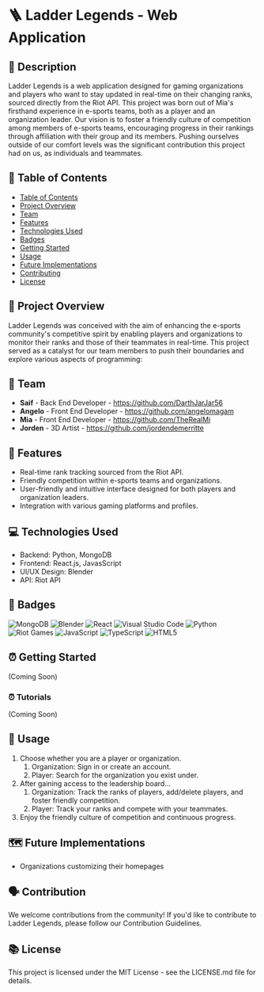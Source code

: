 # 🪜 Ladder Legends - Web Application

## 📝 Description

Ladder Legends is a web application designed for gaming organizations and players who want to stay updated in real-time on their changing ranks, sourced directly from the Riot API. This project was born out of Mia's firsthand experience in e-sports teams, both as a player and an organization leader. Our vision is to foster a friendly culture of competition among members of e-sports teams, encouraging progress in their rankings through affiliation with their group and its members. Pushing ourselves outside of our comfort levels was the significant contribution this project had on us, as individuals and teammates.

## 📎 Table of Contents

- [Table of Contents](#tableofcontents)
- [Project Overview](#usage)
- [Team](#team)
- [Features](#features)
- [Technologies Used](#technologiesused)
- [Badges](#badges)
- [Getting Started](#gettingstarted)
- [Usage](#usage)
- [Future Implementations](#futureimplementations)
- [Contributing](#contribution)
- [License](#license)

## 📓 Project Overview

Ladder Legends was conceived with the aim of enhancing the e-sports community's competitive spirit by enabling players and organizations to monitor their ranks and those of their teammates in real-time. This project served as a catalyst for our team members to push their boundaries and explore various aspects of programming:


## 👋 Team

* **Saif** - Back End Developer - https://github.com/DarthJarJar56
* **Angelo** - Front End Developer - https://github.com/angelomagam
* **Mia** - Front End Developer - https://github.com/TheRealMi
* **Jorden** - 3D Artist - https://github.com/jordendemerritte

## 🌟 Features

* Real-time rank tracking sourced from the Riot API.
* Friendly competition within e-sports teams and organizations.
* User-friendly and intuitive interface designed for both players and organization leaders.
* Integration with various gaming platforms and profiles.

## 💻 Technologies Used

* Backend: Python, MongoDB
* Frontend: React.js, JavasScript
* UI/UX Design: Blender
* API: Riot API

## 🏅 Badges

![MongoDB](https://img.shields.io/badge/MongoDB-%234ea94b.svg?style=for-the-badge&logo=mongodb&logoColor=white)
![Blender](https://img.shields.io/badge/blender-%23F5792A.svg?style=for-the-badge&logo=blender&logoColor=white)
![React](https://img.shields.io/badge/react-%2320232a.svg?style=for-the-badge&logo=react&logoColor=%2361DAFB)
![Visual Studio Code](https://img.shields.io/badge/Visual%20Studio%20Code-0078d7.svg?style=for-the-badge&logo=visual-studio-code&logoColor=white)
![Python](https://img.shields.io/badge/python-3670A0?style=for-the-badge&logo=python&logoColor=ffdd54)
![Riot Games](https://img.shields.io/badge/riotgames-D32936.svg?style=for-the-badge&logo=riotgames&logoColor=white)
![JavaScript](https://img.shields.io/badge/javascript-%23323330.svg?style=for-the-badge&logo=javascript&logoColor=%23F7DF1E)
![TypeScript](https://img.shields.io/badge/typescript-%23007ACC.svg?style=for-the-badge&logo=typescript&logoColor=white)
![HTML5](https://img.shields.io/badge/html5-%23E34F26.svg?style=for-the-badge&logo=html5&logoColor=white)

## ⏰ Getting Started

(Coming Soon)

### ⏰ Tutorials

(Coming Soon)

## 🧩 Usage

1. Choose whether you are a player or organization.
   1. Organization: Sign in or create an account.
   2. Player: Search for the organization you exist under.
2. After gaining access to the leadership board...
    1. Organization: Track the ranks of players, add/delete players, and foster friendly competition.
    2. Player: Track your ranks and compete with your teammates.
3. Enjoy the friendly culture of competition and continuous progress.

## 🗺️ Future Implementations
- Organizations customizing their homepages

## 🗣️ Contribution

We welcome contributions from the community! If you'd like to contribute to Ladder Legends, please follow our Contribution Guidelines.

## 📚 License

This project is licensed under the MIT License - see the LICENSE.md file for details.
